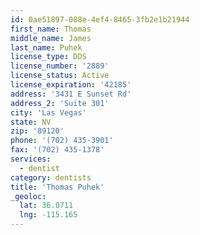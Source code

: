```yaml
---
id: 0ae51897-088e-4ef4-8465-3fb2e1b21944
first_name: Thomas
middle_name: James
last_name: Puhek
license_type: DDS
license_number: '2889'
license_status: Active
license_expiration: '42185'
address: '3431 E Sunset Rd'
address_2: 'Suite 301'
city: 'Las Vegas'
state: NV
zip: '89120'
phone: '(702) 435-3901'
fax: '(702) 435-1378'
services:
  - dentist
category: dentists
title: 'Thomas Puhek'
_geoloc:
  lat: 36.0711
  lng: -115.165
---
```

